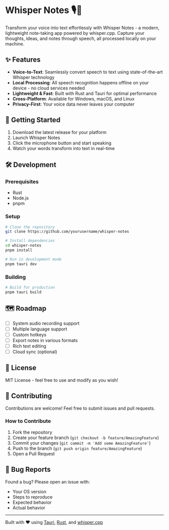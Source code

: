 # Whisper Notes 🎙️📝

Transform your voice into text effortlessly with Whisper Notes - a modern, lightweight note-taking app powered by whisper.cpp. Capture your thoughts, ideas, and notes through speech, all processed locally on your machine.

## ✨ Features

- **Voice-to-Text**: Seamlessly convert speech to text using state-of-the-art Whisper technology
- **Local Processing**: All speech recognition happens offline on your device - no cloud services needed
- **Lightweight & Fast**: Built with Rust and Tauri for optimal performance
- **Cross-Platform**: Available for Windows, macOS, and Linux
- **Privacy-First**: Your voice data never leaves your computer

## 🚀 Getting Started

1. Download the latest release for your platform
2. Launch Whisper Notes
3. Click the microphone button and start speaking
4. Watch your words transform into text in real-time

## 🛠️ Development

### Prerequisites
- Rust
- Node.js
- pnpm

### Setup

```bash
# Clone the repository
git clone https://github.com/yourusername/whisper-notes

# Install dependencies
cd whisper-notes
pnpm install

# Run in development mode
pnpm tauri dev
```

### Building

```bash
# Build for production
pnpm tauri build
```

## 🗺️ Roadmap

- [ ] System audio recording support
- [ ] Multiple language support
- [ ] Custom hotkeys
- [ ] Export notes in various formats
- [ ] Rich text editing
- [ ] Cloud sync (optional)

## 📝 License

MIT License - feel free to use and modify as you wish!

## 🤝 Contributing

Contributions are welcome! Feel free to submit issues and pull requests.

### How to Contribute

1. Fork the repository
2. Create your feature branch (`git checkout -b feature/AmazingFeature`)
3. Commit your changes (`git commit -m 'Add some AmazingFeature'`)
4. Push to the branch (`git push origin feature/AmazingFeature`)
5. Open a Pull Request

## 🐛 Bug Reports

Found a bug? Please open an issue with:
- Your OS version
- Steps to reproduce
- Expected behavior
- Actual behavior

---

Built with ❤️ using [Tauri](https://tauri.app), [Rust](https://www.rust-lang.org), and [whisper.cpp](https://github.com/ggerganov/whisper.cpp)